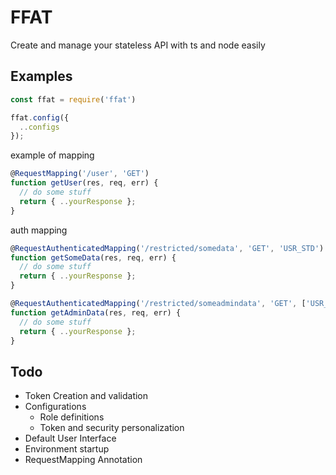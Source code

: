 # FFAT
Create and manage your stateless API with ts and node easily

## Examples
```typescript
const ffat = require('ffat')

ffat.config({
  ..configs
});
```

example of mapping

```typescript
@RequestMapping('/user', 'GET')
function getUser(res, req, err) {
  // do some stuff
  return { ..yourResponse };
}
```
auth mapping

```typescript
@RequestAuthenticatedMapping('/restricted/somedata', 'GET', 'USR_STD')
function getSomeData(res, req, err) {
  // do some stuff
  return { ..yourResponse };
}

@RequestAuthenticatedMapping('/restricted/someadmindata', 'GET', ['USR_STD', 'USR_ADM'])
function getAdminData(res, req, err) {
  // do some stuff
  return { ..yourResponse };
}
```

## Todo
* Token Creation and validation
* Configurations
    * Role definitions
    * Token and security personalization
* Default User Interface
* Environment startup
* RequestMapping Annotation
